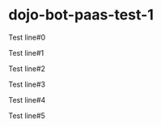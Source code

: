 # dojo-bot-paas-test-1

Test line#0

Test line#1

Test line#2

Test line#3

Test line#4

Test line#5
